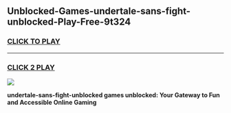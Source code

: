 
## Unblocked-Games-undertale-sans-fight-unblocked-Play-Free-9t324
<h3>
<a href="https://premium76.site?title=undertale-sans-fight-unblocked&ref=10A">CLICK TO PLAY</a></h3>
<hr>

<h3>
<a href="https://premium76.site?title=undertale-sans-fight-unblocked&ref=10A">CLICK 2 PLAY</a>
  
</h3>

<a href="https://premium76.site?title=undertale-sans-fight-unblocked&ref=10A"><img src="https://clearcache.store/games.png"></a>


**undertale-sans-fight-unblocked games unblocked: Your Gateway to Fun and Accessible Online Gaming**
